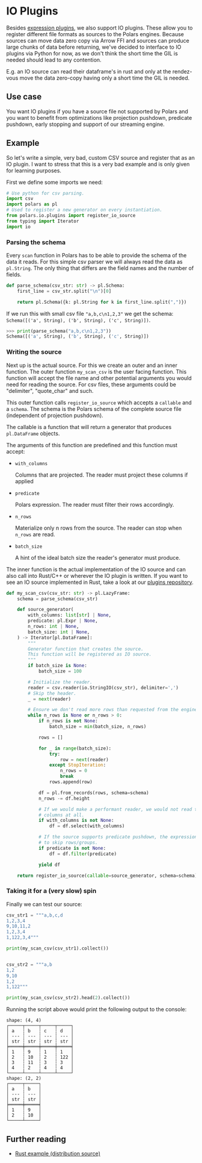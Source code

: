 # IO Plugins

Besides [expression plugins](./expr_plugins.md), we also support IO plugins. These allow you to register
different file formats as sources to the Polars engines. Because sources can move data zero copy via
Arrow FFI and sources can produce large chunks of data before returning, we've decided to interface
to IO plugins via Python for now, as we don't think the short time the GIL is needed should lead to
any contention.

E.g. an IO source can read their dataframe's in rust and only at the rendez-vous move the data
zero-copy having only a short time the GIL is needed.

## Use case

You want IO plugins if you have a source file not supported by Polars and you want to benefit from
optimizations like projection pushdown, predicate pushdown, early stopping and support of our
streaming engine.

## Example

So let's write a simple, very bad, custom CSV source and register that as an IO plugin. I want to
stress that this is a very bad example and is only given for learning purposes.

First we define some imports we need:

```python
# Use python for csv parsing.
import csv
import polars as pl
# Used to register a new generator on every instantiation.
from polars.io.plugins import register_io_source
from typing import Iterator
import io
```

### Parsing the schema

Every `scan` function in Polars has to be able to provide the schema of the data it reads. For this
simple csv parser we will always read the data as `pl.String`. The only thing that differs are the
field names and the number of fields.

```python
def parse_schema(csv_str: str) -> pl.Schema:
    first_line = csv_str.split("\n")[0]

    return pl.Schema({k: pl.String for k in first_line.split(",")})
```

If we run this with small csv file `"a,b,c\n1,2,3"` we get the schema:
`Schema([('a', String), ('b', String), ('c', String)])`.

```python
>>> print(parse_schema("a,b,c\n1,2,3"))
Schema([('a', String), ('b', String), ('c', String)])
```

### Writing the source

Next up is the actual source. For this we create an outer and an inner function. The outer function
`my_scan_csv` is the user facing function. This function will accept the file name and other
potential arguments you would need for reading the source. For csv files, these arguments could be
"delimiter", "quote_char" and such.

This outer function calls `register_io_source` which accepts a `callable` and a `schema`. The schema
is the Polars schema of the complete source file (independent of projection pushdown).

The callable is a function that will return a generator that produces `pl.DataFrame` objects.

The arguments of this function are predefined and this function must accept:

- `with_columns`

  Columns that are projected. The reader must project these columns if applied

- `predicate`

  Polars expression. The reader must filter their rows accordingly.

- `n_rows`

  Materialize only n rows from the source. The reader can stop when `n_rows` are read.

- `batch_size`

  A hint of the ideal batch size the reader's generator must produce.

The inner function is the actual implementation of the IO source and can also call into Rust/C++ or
wherever the IO plugin is written. If you want to see an IO source implemented in Rust, take a look
at our [plugins repository](https://github.com/pola-rs/pyo3-polars/tree/main/example/io_plugin).

```python
def my_scan_csv(csv_str: str) -> pl.LazyFrame:
    schema = parse_schema(csv_str)

    def source_generator(
        with_columns: list[str] | None,
        predicate: pl.Expr | None,
        n_rows: int | None,
        batch_size: int | None,
    ) -> Iterator[pl.DataFrame]:
        """
        Generator function that creates the source.
        This function will be registered as IO source.
        """
        if batch_size is None:
            batch_size = 100

        # Initialize the reader.
        reader = csv.reader(io.StringIO(csv_str), delimiter=',')
        # Skip the header.
        _ = next(reader)

        # Ensure we don't read more rows than requested from the engine
        while n_rows is None or n_rows > 0:
            if n_rows is not None:
                batch_size = min(batch_size, n_rows)

            rows = []

            for _ in range(batch_size):
                try:
                    row = next(reader)
                except StopIteration:
                    n_rows = 0
                    break
                rows.append(row)

            df = pl.from_records(rows, schema=schema)
            n_rows -= df.height

            # If we would make a performant reader, we would not read these
            # columns at all.
            if with_columns is not None:
                df = df.select(with_columns)

            # If the source supports predicate pushdown, the expression can be parsed
            # to skip rows/groups.
            if predicate is not None:
                df = df.filter(predicate)

            yield df

    return register_io_source(callable=source_generator, schema=schema)
```

### Taking it for a (very slow) spin

Finally we can test our source:

```python
csv_str1 = """a,b,c,d
1,2,3,4
9,10,11,2
1,2,3,4
1,122,3,4"""

print(my_scan_csv(csv_str1).collect())


csv_str2 = """a,b
1,2
9,10
1,2
1,122"""

print(my_scan_csv(csv_str2).head(2).collect())
```

Running the script above would print the following output to the console:

```
shape: (4, 4)
┌─────┬─────┬─────┬─────┐
│ a   ┆ b   ┆ c   ┆ d   │
│ --- ┆ --- ┆ --- ┆ --- │
│ str ┆ str ┆ str ┆ str │
╞═════╪═════╪═════╪═════╡
│ 1   ┆ 9   ┆ 1   ┆ 1   │
│ 2   ┆ 10  ┆ 2   ┆ 122 │
│ 3   ┆ 11  ┆ 3   ┆ 3   │
│ 4   ┆ 2   ┆ 4   ┆ 4   │
└─────┴─────┴─────┴─────┘
shape: (2, 2)
┌─────┬─────┐
│ a   ┆ b   │
│ --- ┆ --- │
│ str ┆ str │
╞═════╪═════╡
│ 1   ┆ 9   │
│ 2   ┆ 10  │
└─────┴─────┘
```

## Further reading

- [Rust example (distribution source)](https://github.com/pola-rs/pyo3-polars/tree/main/example/io_plugin)
